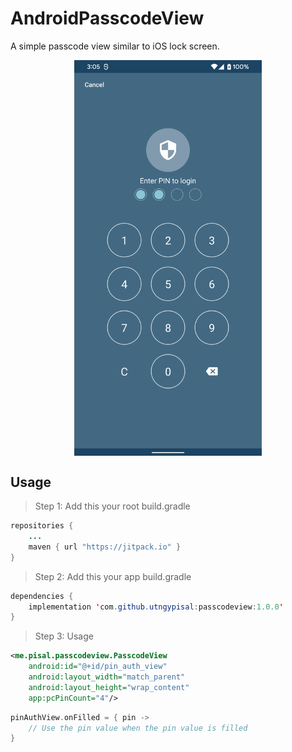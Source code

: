 

# AndroidPasscodeView

A simple passcode view similar to iOS lock screen.
<div style="text-align:center; width: 100%;">
  <img src="screenshot.png" width="300" height="auto" align="center"> 
</div>

## Usage

> Step 1: Add this your root build.gradle
```java
repositories {  
	...
    maven { url "https://jitpack.io" }
}

```
> Step 2: Add this your app build.gradle
```java
dependencies {
    implementation 'com.github.utngypisal:passcodeview:1.0.0'
}
```

> Step 3: Usage
```xml
<me.pisal.passcodeview.PasscodeView
    android:id="@+id/pin_auth_view"
    android:layout_width="match_parent"
    android:layout_height="wrap_content"
    app:pcPinCount="4"/>
```

```kotlin
pinAuthView.onFilled = { pin ->
    // Use the pin value when the pin value is filled
}
```

